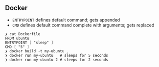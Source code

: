 
## Docker

- `ENTRYPOINT` defines default command; gets appended
- `CMD` defines default command complete with arguments; gets replaced

```
❯ cat Dockerfile
FROM ubuntu
ENTRYPOINT [ "sleep" ]
CMD [ "5" ]
❯ docker build -t my-ubuntu .
❯ docker run my-ubuntu   # sleeps for 5 seconds
❯ docker run my-ubuntu 2 # sleeps for 2 seconds
```
